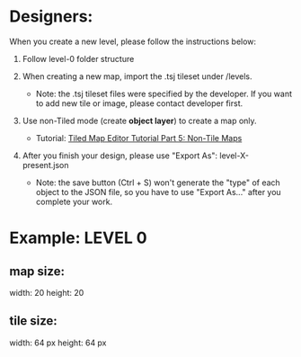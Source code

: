 # Designers:

When you create a new level, please follow the instructions below: 

1. Follow level-0 folder structure

2. When creating a new map, import the .tsj tileset under /levels.
	- Note: the .tsj tileset files were specified by the developer. If you want to add new tile or image, please contact developer first. 

3. Use non-Tiled mode (create **object layer**) to create a map only. 
	- Tutorial: [Tiled Map Editor Tutorial Part 5: Non-Tile Maps](https://www.youtube.com/watch?time_continue=2&v=ORhC48773bw&embeds_euri=https%3A%2F%2Fgamefromscratch.com%2Ftiled-map-editor-tutorial-series%2F&feature=emb_logo)

4. After you finish your design, please use "Export As": level-X-present.json
	- Note: the save button (Ctrl + S) won't generate the "type" of each object to the JSON file, so you have to use "Export As..." after you complete your work. 

# Example: LEVEL 0

## map size: 
width: 20
height: 20

## tile size: 
width: 64 px
height: 64 px
